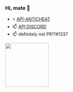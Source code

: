 ### Hi, mate 👋

- ⚡ <a href="https://apiac.xyz">API-ANTICHEAT</a>
- 📫 <a href="https://discord.gg/pEW7vER">API DISCORD</a> 
- 📫 definitely not PK!?#1337

<img height="140px" src="https://github-readme-stats.vercel.app/api?username=pk-1337&show_icons=true&theme=dark" />
